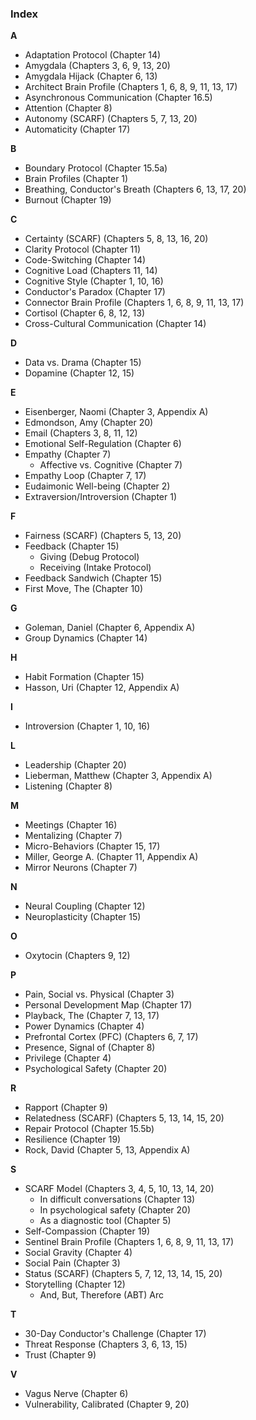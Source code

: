 ### **Index**

**A**
*   Adaptation Protocol (Chapter 14)
*   Amygdala (Chapters 3, 6, 9, 13, 20)
*   Amygdala Hijack (Chapter 6, 13)
*   Architect Brain Profile (Chapters 1, 6, 8, 9, 11, 13, 17)
*   Asynchronous Communication (Chapter 16.5)
*   Attention (Chapter 8)
*   Autonomy (SCARF) (Chapters 5, 7, 13, 20)
*   Automaticity (Chapter 17)

**B**
*   Boundary Protocol (Chapter 15.5a)
*   Brain Profiles (Chapter 1)
*   Breathing, Conductor's Breath (Chapters 6, 13, 17, 20)
*   Burnout (Chapter 19)

**C**
*   Certainty (SCARF) (Chapters 5, 8, 13, 16, 20)
*   Clarity Protocol (Chapter 11)
*   Code-Switching (Chapter 14)
*   Cognitive Load (Chapters 11, 14)
*   Cognitive Style (Chapter 1, 10, 16)
*   Conductor's Paradox (Chapter 17)
*   Connector Brain Profile (Chapters 1, 6, 8, 9, 11, 13, 17)
*   Cortisol (Chapter 6, 8, 12, 13)
*   Cross-Cultural Communication (Chapter 14)

**D**
*   Data vs. Drama (Chapter 15)
*   Dopamine (Chapter 12, 15)

**E**
*   Eisenberger, Naomi (Chapter 3, Appendix A)
*   Edmondson, Amy (Chapter 20)
*   Email (Chapters 3, 8, 11, 12)
*   Emotional Self-Regulation (Chapter 6)
*   Empathy (Chapter 7)
    *   Affective vs. Cognitive (Chapter 7)
*   Empathy Loop (Chapter 7, 17)
*   Eudaimonic Well-being (Chapter 2)
*   Extraversion/Introversion (Chapter 1)

**F**
*   Fairness (SCARF) (Chapters 5, 13, 20)
*   Feedback (Chapter 15)
    *   Giving (Debug Protocol)
    *   Receiving (Intake Protocol)
*   Feedback Sandwich (Chapter 15)
*   First Move, The (Chapter 10)

**G**
*   Goleman, Daniel (Chapter 6, Appendix A)
*   Group Dynamics (Chapter 14)

**H**
*   Habit Formation (Chapter 15)
*   Hasson, Uri (Chapter 12, Appendix A)

**I**
*   Introversion (Chapter 1, 10, 16)

**L**
*   Leadership (Chapter 20)
*   Lieberman, Matthew (Chapter 3, Appendix A)
*   Listening (Chapter 8)

**M**
*   Meetings (Chapter 16)
*   Mentalizing (Chapter 7)
*   Micro-Behaviors (Chapter 15, 17)
*   Miller, George A. (Chapter 11, Appendix A)
*   Mirror Neurons (Chapter 7)

**N**
*   Neural Coupling (Chapter 12)
*   Neuroplasticity (Chapter 15)

**O**
*   Oxytocin (Chapters 9, 12)

**P**
*   Pain, Social vs. Physical (Chapter 3)
*   Personal Development Map (Chapter 17)
*   Playback, The (Chapter 7, 13, 17)
*   Power Dynamics (Chapter 4)
*   Prefrontal Cortex (PFC) (Chapters 6, 7, 17)
*   Presence, Signal of (Chapter 8)
*   Privilege (Chapter 4)
*   Psychological Safety (Chapter 20)

**R**
*   Rapport (Chapter 9)
*   Relatedness (SCARF) (Chapters 5, 13, 14, 15, 20)
*   Repair Protocol (Chapter 15.5b)
*   Resilience (Chapter 19)
*   Rock, David (Chapter 5, 13, Appendix A)

**S**
*   SCARF Model (Chapters 3, 4, 5, 10, 13, 14, 20)
    *   In difficult conversations (Chapter 13)
    *   In psychological safety (Chapter 20)
    *   As a diagnostic tool (Chapter 5)
*   Self-Compassion (Chapter 19)
*   Sentinel Brain Profile (Chapters 1, 6, 8, 9, 11, 13, 17)
*   Social Gravity (Chapter 4)
*   Social Pain (Chapter 3)
*   Status (SCARF) (Chapters 5, 7, 12, 13, 14, 15, 20)
*   Storytelling (Chapter 12)
    *   And, But, Therefore (ABT) Arc

**T**
*   30-Day Conductor's Challenge (Chapter 17)
*   Threat Response (Chapters 3, 6, 13, 15)
*   Trust (Chapter 9)

**V**
*   Vagus Nerve (Chapter 6)
*   Vulnerability, Calibrated (Chapter 9, 20)
